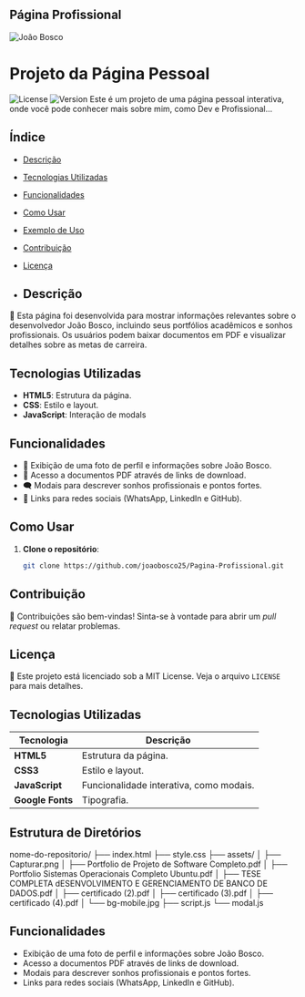 ## Página Profissional
![João Bosco](assets/Capturar.png)

# Projeto da Página Pessoal
![License](https://img.shields.io/badge/license-MIT-blue)
![Version](https://img.shields.io/badge/version-1.0.0-brightgreen)
Este é um projeto de uma página pessoal interativa, onde você pode conhecer mais sobre mim, como Dev e Profissional...

## Índice
- [Descrição](#descrição)
- [Tecnologias Utilizadas](#tecnologias-utilizadas)
- [Funcionalidades](#funcionalidades)
- [Como Usar](#como-usar)
- [Exemplo de Uso](#exemplo-de-uso)
- [Contribuição](#contribuição)
- [Licença](#licença)

- ## Descrição

🎉 Esta página foi desenvolvida para mostrar informações relevantes sobre o desenvolvedor João Bosco, incluindo seus portfólios acadêmicos e sonhos profissionais. Os usuários podem baixar documentos em PDF e visualizar detalhes sobre as metas de carreira.

## Tecnologias Utilizadas
- **HTML5**: Estrutura da página.
- **CSS**: Estilo e layout.
- **JavaScript**: Interação de modals

## Funcionalidades
- 📸 Exibição de uma foto de perfil e informações sobre João Bosco.
- 📄 Acesso a documentos PDF através de links de download.
- 🗨️ Modais para descrever sonhos profissionais e pontos fortes.
- 🔗 Links para redes sociais (WhatsApp, LinkedIn e GitHub).

## Como Usar
1. **Clone o repositório**:
   ```bash
   git clone https://github.com/joaobosco25/Pagina-Profissional.git

## Contribuição
🤝 Contribuições são bem-vindas! Sinta-se à vontade para abrir um *pull request* ou relatar problemas.

## Licença
📜 Este projeto está licenciado sob a MIT License. Veja o arquivo `LICENSE` para mais detalhes.

## Tecnologias Utilizadas

| Tecnologia        | Descrição                          |
|-------------------|------------------------------------|
| **HTML5**         | Estrutura da página.               |
| **CSS3**          | Estilo e layout.                   |
| **JavaScript**    | Funcionalidade interativa, como modais. |
| **Google Fonts**  | Tipografia.                        |


## Estrutura de Diretórios
nome-do-repositorio/
├── index.html
├── style.css
├── assets/
│   ├── Capturar.png
│   ├── Portfolio de Projeto de Software Completo.pdf
│   ├── Portfolio Sistemas Operacionais Completo Ubuntu.pdf
│   ├── TESE COMPLETA dESENVOLVIMENTO E GERENCIAMENTO DE BANCO DE DADOS.pdf
│   ├── certificado (2).pdf
│   ├── certificado (3).pdf
│   ├── certificado (4).pdf
│   └── bg-mobile.jpg
├── script.js
└── modal.js



## Funcionalidades

- Exibição de uma foto de perfil e informações sobre João Bosco.
- Acesso a documentos PDF através de links de download.
- Modais para descrever sonhos profissionais e pontos fortes.
- Links para redes sociais (WhatsApp, LinkedIn e GitHub).
